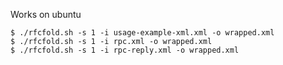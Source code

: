 
Works on ubuntu

```shell
$ ./rfcfold.sh -s 1 -i usage-example-xml.xml -o wrapped.xml
$ ./rfcfold.sh -s 1 -i rpc.xml -o wrapped.xml
$ ./rfcfold.sh -s 1 -i rpc-reply.xml -o wrapped.xml
```
